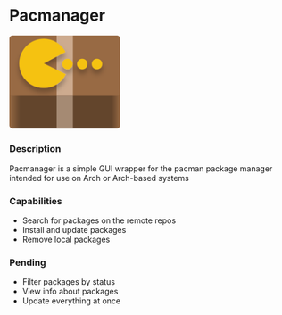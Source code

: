 # Pacmanager
<img src="logo.svg" alt="drawing" width="200"/>

### Description
Pacmanager is a simple GUI wrapper for the pacman package manager intended for use on Arch or Arch-based systems

### Capabilities
- Search for packages on the remote repos
- Install and update packages
- Remove local packages

### Pending
- Filter packages by status
- View info about packages
- Update everything at once
